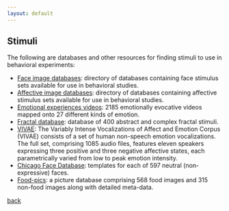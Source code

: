 ```yaml
---
layout: default
---
```


## Stimuli

The following are databases and other resources for finding stimuli to use in behavioral experiments:

- [Face image databases](https://libguides.princeton.edu/facedatabases): directory of databases containing face stimulus sets available for use in behavioral studies.
- [Affective image databases](https://rstudio-pubs-static.s3.amazonaws.com/292892_6ade8ffdbd8344209a6b14de2a045ab0.html): directory of databases containing affective stimulus sets available for use in behavioral studies. 
- [Emotional experiences videos](https://www.alancowen.com/video): 2185 emotionally evocative videos mapped onto 27 different kinds of emotion.
- [Fractal database](https://doi.org/10.3758/s13428-021-01726-y): database of 400 abstract and complex fractal stimuli.
- [VIVAE](https://zenodo.org/record/4066235): The Variably Intense Vocalizations of Affect and Emotion Corpus (VIVAE) consists of a set of human non-speech emotion vocalizations. The full set, comprising 1085 audio files, features eleven speakers expressing three positive and three negative affective states, each parametrically varied from low to peak emotion intensity.
- [Chicago Face Database](https://doi.org/10.3758/s13428-022-01830-7): templates for each of 597 neutral (non-expressive) faces.
- [Food-pics](https://doi.org/10.3389/fpsyg.2014.00617): a picture database comprising 568 food images and 315 non-food images along with detailed meta-data.

[back](./)
